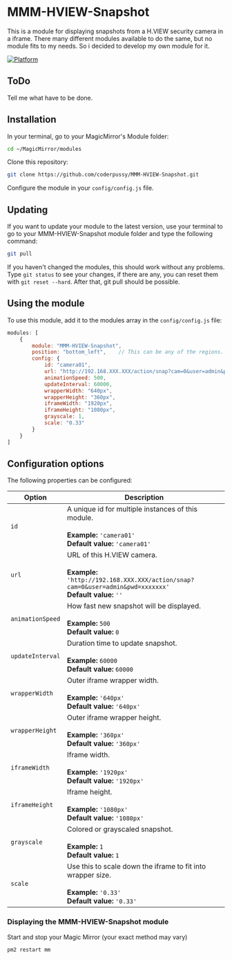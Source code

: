 # MMM-HVIEW-Snapshot

This is a module for displaying snapshots from a H.VIEW security camera in a iframe.
There many different modules available to do the same, but no module fits to my needs.
So i decided to develop my own module for it.

[![Platform](https://img.shields.io/badge/platform-MagicMirror-informational)](https://MagicMirror.builders)

## ToDo

Tell me what have to be done.

## Installation

In your terminal, go to your MagicMirror's Module folder:

````sh
cd ~/MagicMirror/modules
````

Clone this repository:

````sh
git clone https://github.com/coderpussy/MMM-HVIEW-Snapshot.git
````

Configure the module in your `config/config.js` file.

## Updating

If you want to update your module to the latest version, use your terminal to go to your MMM-HVIEW-Snapshot module folder and type the following command:

````sh
git pull
````

If you haven't changed the modules, this should work without any problems.
Type `git status` to see your changes, if there are any, you can reset them with `git reset --hard`. After that, git pull should be possible.

## Using the module

To use this module, add it to the modules array in the `config/config.js` file:
````js
modules: [
	{
        module: "MMM-HVIEW-Snapshot",
		position: "bottom_left",	// This can be any of the regions.
        config: {
            id: "camera01",
			url: "http://192.168.XXX.XXX/action/snap?cam=0&user=admin&pwd=xxxxxxx",
            animationSpeed: 500,
            updateInterval: 60000,
            wrapperWidth: "640px",
            wrapperHeight: "360px",
            iframeWidth: "1920px",
            iframeHeight: "1080px",
            grayscale: 1,
            scale: "0.33"
        }
	}
]
````

## Configuration options

The following properties can be configured:

| Option | Description
| ------ | -----------
| `id` | A unique id for multiple instances of this module. <br><br> **Example:** `'camera01'` <br> **Default value:** `'camera01'`
| `url` | URL of this H.VIEW camera. <br><br> **Example:** `'http://192.168.XXX.XXX/action/snap?cam=0&user=admin&pwd=xxxxxxx'` <br> **Default value:** `''`
| `animationSpeed` | How fast new snapshot will be displayed. <br><br> **Example:** `500` <br> **Default value:** `0`
| `updateInterval` | Duration time to update snapshot. <br><br> **Example:** `60000` <br> **Default value:** `60000`
| `wrapperWidth` | Outer iframe wrapper width. <br><br> **Example:** `'640px'` <br> **Default value:** `'640px'`
| `wrapperHeight` | Outer iframe wrapper height. <br><br> **Example:** `'360px'` <br> **Default value:** `'360px'`
| `iframeWidth` | Iframe width. <br><br> **Example:** `'1920px'` <br> **Default value:** `'1920px'`
| `iframeHeight` | Iframe height. <br><br> **Example:** `'1080px'` <br> **Default value:** `'1080px'`
| `grayscale` | Colored or grayscaled snapshot. <br><br> **Example:** `1` <br> **Default value:** `1`
| `scale` | Use this to scale down the iframe to fit into wrapper size. <br><br> **Example:** `'0.33'` <br> **Default value:** `'0.33'`

### Displaying the MMM-HVIEW-Snapshot module

Start and stop your Magic Mirror (your exact method may vary)

````sh
pm2 restart mm
````